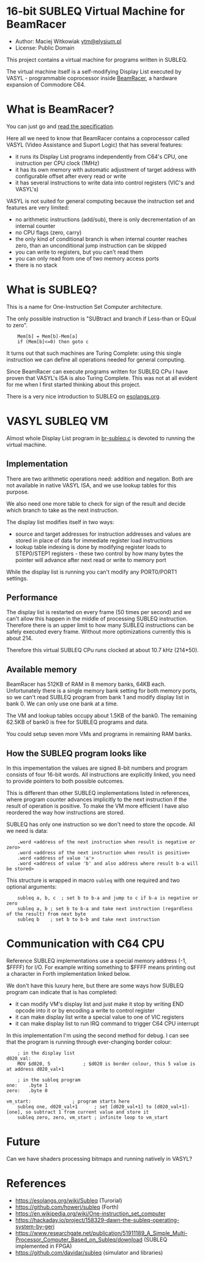 
# 16-bit SUBLEQ Virtual Machine for BeamRacer

* Author: Maciej Witkowiak <ytm@elysium.pl>
* License: Public Domain

This project contains a virtual machine for programs written in SUBLEQ.

The virtual machine itself is a self-modifying Display List executed by
VASYL - programmable coprocessor inside [BeamRacer](http://beamracer.net),
a hardware expansion of Commodore C64.

# What is BeamRacer?

You can just go and [read the specification](https://beamracer.net/#specifications).

Here all we need to know that BeamRacer contains a coprocessor called VASYL
(Video Assistance and Suport Logic) that has several features:

* it runs its Display List programs independently from C64's CPU, one instruction per CPU clock (1MHz)
* it has its own memory with automatic adjustment of target address with configurable offset after every read or write
* it has several instructions to write data into control registers (VIC's and VASYL's)

VASYL is not suited for general computing because the instruction set and features are very limited:

* no arithmetic instructions (add/sub), there is only decrementation of an internal counter
* no CPU flags (zero, carry)
* the only kind of conditional branch is when internal counter reaches zero, than an unconditional jump instruction can be skipped
* you can write to registers, but you can't read them
* you can only read from one of two memory access ports
* there is no stack

# What is SUBLEQ?

This is a name for One-Instruction Set Computer architecture.

The only possible instruction is "SUBtract and branch if Less-than or EQual to zero".

```	; subleq a, b, c
	Mem[b] = Mem[b]-Mem[a]
	if (Mem[b]<=0) then goto c
```

It turns out that such machines are Turing Complete: using this single instruction
we can define all operations needed for general computing.

Since BeamRacer can execute programs written for SUBLEQ CPu I have proven that VASYL's ISA
is also Turing Complete. This was not at all evident for me when I first started thinking about this project.

There is a very nice introduction to SUBLEQ on [esolangs.org](https://esolangs.org/wiki/Subleq).

# VASYL SUBLEQ VM

Almost whole Display List program in [br-subleq.c](br-subleq.c) is devoted to running the virtual machine.

## Implementation

There are two arithmetic operations need: addition and negation. Both are not available in native VASYL ISA, and we use
lookup tables for this purpose.

We also need one more table to check for sign of the result and decide which branch to take as the next instruction.

The display list modifies itself in two ways:

* source and target addresses for instruction addresses and values are stored in place of data for immediate register load instructions
* lookup table indexing is done by modifying register loads to STEP0/STEP1 registers - these two control by how many bytes the pointer will advance after next read or write to memory port

While the display list is running you can't modify any PORT0/PORT1 settings.

## Performance

The display list is restarted on every frame (50 times per second) and we can't allow this happen in the middle of processing SUBLEQ instruction. Therefore there is an upper limit to how many SUBLEQ instructions can be safely executed every frame.
Without more optimizations currently this is about 214.

Therefore this virtual SUBLEQ CPu runs clocked at about 10.7 kHz (214*50).

## Available memory

BeamRacer has 512KB of RAM in 8 memory banks, 64KB each. Unfortunately there is a single memory bank setting for both memory ports, so we can't read SUBLEQ program from bank 1 and modify display list in bank 0. We can only use one bank at a time.

The VM and lookup tables occupy about 1.5KB of the bank0. The remaining 62.5KB of bank0 is free for SUBLEQ programs and data.

You could setup seven more VMs and programs in remaining RAM banks.

## How the SUBLEQ program looks like

In this impementation the values are signed 8-bit numbers and program consists of four 16-bit words.
All instructions are explicitly linked, you need to provide pointers to both possible outcomes.

This is different than other SUBLEQ implementations listed in references, where program counter advances implicitly to the
next instruction if the result of operation is positive. To make the VM more efficient I have also reordered the way how instructions are stored.

SUBLEQ has only one instruction so we don't need to store the opcode. All we need is data:


```
	.word <address of the next instruction when result is negative or zero>
	.word <address of the next instruction when result is positive>
	.word <address of value 'a'>
	.word <address of value 'b' and also address where result b-a will be stored>
```

This structure is wrapped in macro `subleq` with one required and two optional arguments:

```
	subleq a, b, c	; set b to b-a and jump to c if b-a is negative or zero
	subleq a, b	; set b to b-a and take next instruction (regardless of the result) from next byte
	subleq b	; set b to b-b and take next instruction
```

# Communication with C64 CPU

Reference SUBLEQ implementations use a special memory address (-1, $FFFF) for I/O. For example writing something to $FFFF means
printing out a character in Forth implementation linked below.

We don't have this luxury here, but there are some ways how SUBLEQ program can indicate that is has completed:

* it can modify VM's display list and just make it stop by writing END opcode into it or by encoding a write to control register
* it can make display list write a special value to one of VIC registers
* it can make display list to run IRQ command to trigger C64 CPU interrupt

In this implementation I'm using the second method for debug. I can see that the program is running through ever-changing border colour:

```
	; in the display list
d020_val:
	MOV $d020, 5			; $d020 is border colour, this 5 value is at address d020_val+1

	; in the subleq program
one:	.byte 1
zero:	.byte 0

vm_start:				; program starts here
	subleq one, d020_val+1		; set [d020_val+1] to [d020_val+1]-[one], so subtract 1 from current value and store it
	subleq zero, zero, vm_start	; infinite loop to vm_start
```

# Future

Can we have shaders processing bitmaps and running natively in VASYL?

# References

* https://esolangs.org/wiki/Subleq (Turorial)
* https://github.com/howerj/subleq (Forth)
* https://en.wikipedia.org/wiki/One-instruction_set_computer
* https://hackaday.io/project/158329-dawn-the-subleq-operating-system-by-geri
* https://www.researchgate.net/publication/51911189_A_Simple_Multi-Processor_Computer_Based_on_Subleq/download (SUBLEQ implemented in FPGA)
* https://github.com/davidar/subleq (simulator and libraries)

